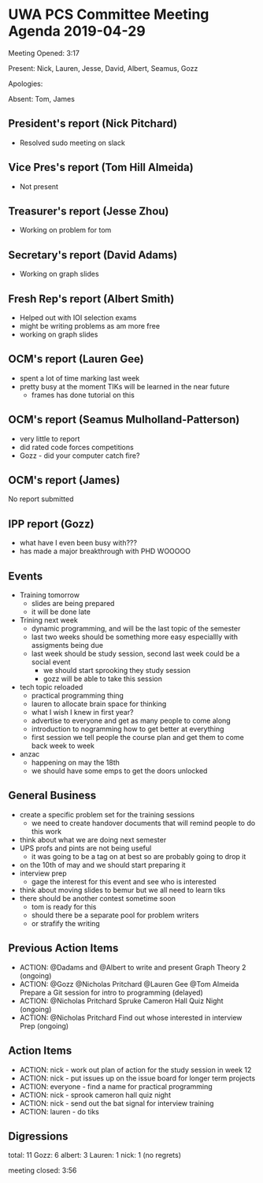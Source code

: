 # UWA PCS Committee Meeting Agenda 2019-04-29

Meeting Opened: 3:17

Present: Nick, Lauren, Jesse, David, Albert, Seamus, Gozz

Apologies:

Absent: Tom, James

## President's report (Nick Pitchard)

- Resolved sudo meeting on slack

## Vice Pres's report (Tom Hill Almeida)

- Not present

## Treasurer's report (Jesse Zhou)

- Working on problem for tom

## Secretary's report (David Adams)

- Working on graph slides

## Fresh Rep's report (Albert Smith)

- Helped out with IOI selection exams
- might be writing problems as am more free
- working on graph slides

## OCM's report (Lauren Gee)

- spent a lot of time marking last week
- pretty busy at the moment TIKs will be learned in the near future
  - frames has done tutorial on this 

## OCM's report (Seamus Mulholland-Patterson)

- very little to report
- did rated code forces competitions
- Gozz - did your computer catch fire? 

## OCM's report (James)

No report submitted

## IPP report (Gozz)

- what have I even been busy with??? 
- has made a major breakthrough with PHD WOOOOO

## Events

- Training tomorrow
  - slides are being prepared
  - it will be done late
- Trining next week
  - dynamic programming, and will be the last topic of the semester
  - last two weeks should be something more easy especiallly with assigments being due
  - last week should be study session, second last week could be a social event
    - we should start sprooking they study session
    - gozz will be able to take this session
- tech topic reloaded
  - practical programming thing
  - lauren to allocate brain space for thinking
  - what I wish I knew in first year? 
  - advertise to everyone and get as many people to come along
  - introduction to nogramming how to get better at everything
  - first session we tell people the course plan and get them to come back week to week
- anzac 
  - happening on may the 18th
  - we should have some emps to get the doors unlocked

## General Business

- create a specific problem set for the training sessions
  - we need to create handover documents that will remind people to do this work
- think about what we are doing next semester
- UPS profs and pints are not being useful
  - it was going to be a tag on at best so are probably going to drop it
- on the 10th of may and we should start preparing it
- interview prep
  - gage the interest for this event and see who is interested
- think about moving slides to bemur but we all need to learn tiks
- there should be another contest sometime soon
  - tom is ready for this
  - should there be a separate pool for problem writers
  - or strafify the writing

## Previous Action Items

- ACTION: @Dadams and @Albert to write and present Graph Theory 2 (ongoing)
- ACTION: @Gozz @Nicholas Pritchard @Lauren Gee @Tom Almeida Prepare a Git session for intro to programming (delayed)
- ACTION: @Nicholas Pritchard Spruke Cameron Hall Quiz Night (ongoing)
- ACTION: @Nicholas Pritchard Find out whose interested in interview Prep (ongoing)

## Action Items

- ACTION: nick - work out plan of action for the study session in week 12
- ACTION: nick - put issues up on the issue board for longer term projects
- ACTION: everyone - find a name for practical programming
- ACTION: nick - sprook cameron hall quiz night
- ACTION: nick - send out the bat signal for interview training
- ACTION: lauren - do tiks

## Digressions

total: 11
Gozz: 6
albert: 3
Lauren: 1
nick: 1 (no regrets)

meeting closed:  3:56
